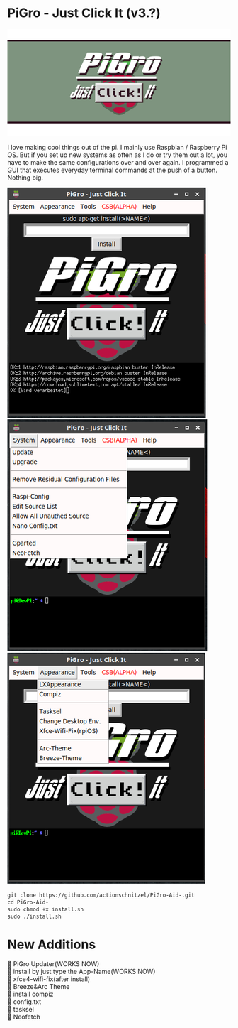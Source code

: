 
# PiGro - Just Click It (v3.?)
![GUI](https://github.com/actionschnitzel/tingsandstuff/blob/main/pigro_header.png)

I love making cool things out of the pi. I mainly use Raspbian / Raspberry Pi OS. But if you set up new systems as often as I do or try them out a lot, you have to make the same configurations over and over again. I programmed a GUI that executes everyday terminal commands at the push of a button. Nothing big.


![GUI](https://github.com/actionschnitzel/tingsandstuff/blob/main/Bildschirmfoto_2020-11-15_03-20-27.png)
![GUI](https://github.com/actionschnitzel/tingsandstuff/blob/main/Bildschirmfoto_2020-11-15_03-19-25.png)
![GUI](https://github.com/actionschnitzel/tingsandstuff/blob/main/Bildschirmfoto_2020-11-15_03-20-54.png)

```
git clone https://github.com/actionschnitzel/PiGro-Aid-.git
cd PiGro-Aid-
sudo chmod +x install.sh
sudo ./install.sh
```





# New Additions
:metal: PiGro Updater(WORKS NOW)      
:metal: install by just type the App-Name(WORKS NOW)  
:metal: xfce4-wifi-fix(after install)    
:metal: Breeze&Arc Theme      
:metal: install compiz    
:metal: config.txt    
:metal: tasksel    
:metal: Neofetch    


